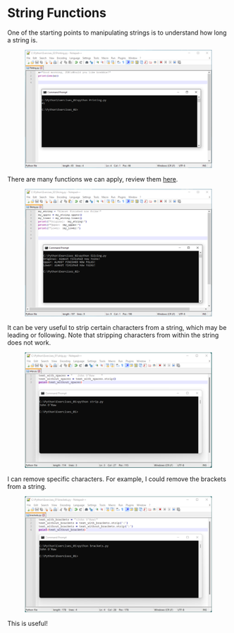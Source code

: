 # String Functions

One of the starting points to manipulating strings is to understand how long a string is.

<figure><img src="../../.gitbook/assets/image (11) (1).png" alt=""><figcaption></figcaption></figure>

There are many functions we can apply, review them [here](https://docs.python.org/3/library/string.html).&#x20;

<figure><img src="../../.gitbook/assets/image (12) (1).png" alt=""><figcaption></figcaption></figure>

It can be very useful to strip certain characters from a string, which may be leading or following. Note that stripping characters from within the string does not work.

<figure><img src="../../.gitbook/assets/image (13) (1).png" alt=""><figcaption></figcaption></figure>

I can remove specific characters. For example, I could remove the brackets from a string.

<figure><img src="../../.gitbook/assets/image (14) (1).png" alt=""><figcaption></figcaption></figure>

This is useful!
